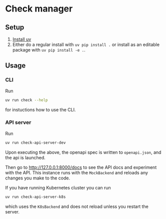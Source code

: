 # Check manager

## Setup

1. [Install uv](https://docs.astral.sh/uv/getting-started/installation/)
2. Either do a regular install with `uv pip install .` or install as an editable package with `uv pip install -e .`.

## Usage

### CLI

Run

```bash
uv run check --help
```

for instuctions how to use the CLI.

### API server

Run

```bash
uv run check-api-server-dev
```

Upon executing the above, the openapi spec is written to `openapi.json`, and the api is launched.

Then go to http://127.0.0.1:8000/docs to see the API docs and experiment with the API. This instance runs with the `MockBackend` and reloads any changes you make to the code.

If you have running Kubernetes cluster you can run

```bash
uv run check-api-server-k8s
```

which uses the `K8sBackend` and does not reload unless you restart the server.
